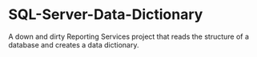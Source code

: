SQL-Server-Data-Dictionary
==========================

A down and dirty Reporting Services project that reads the structure of a database and creates a data dictionary.
